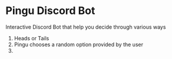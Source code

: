 # Pingu Discord Bot 
Interactive Discord Bot that help you decide through various ways
1. Heads or Tails
2. Pingu chooses a random option provided by the user
3. 
